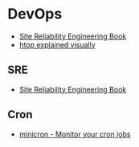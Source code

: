 # DevOps

* [Site Reliability Engineering Book](https://landing.google.com/sre/book/chapters/introduction.html)
* [htop explained visually](https://codeahoy.com/2017/01/20/hhtop-explained-visually/)

## SRE

* [Site Reliability Engineering Book](https://landing.google.com/sre/book.html)

## Cron

* [minicron - Monitor your cron jobs](https://github.com/jamesrwhite/minicron)